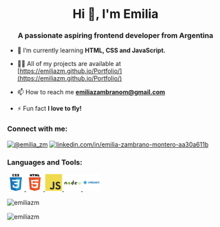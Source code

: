 <h1 align="center">Hi 👋, I'm Emilia</h1>
<h3 align="center">A passionate aspiring frontend developer from Argentina</h3>

- 🌱 I’m currently learning **HTML, CSS and JavaScript.**

- 👨‍💻 All of my projects are available at [https://emiliazm.github.io/Portfolio/](https://emiliazm.github.io/Portfolio/)

- 📫 How to reach me **emiliazambranom@gmail.com**

- ⚡ Fun fact **I love to fly!**

<h3 align="left">Connect with me:</h3>
<p align="left">
<a href="https://twitter.com/@emilia_zm" target="blank"><img align="center" src="https://raw.githubusercontent.com/rahuldkjain/github-profile-readme-generator/master/src/images/icons/Social/twitter.svg" alt="@emilia_zm" height="30" width="40" /></a>
<a href="https://linkedin.com/in/linkedin.com/in/emilia-zambrano-montero-aa30a611b" target="blank"><img align="center" src="https://raw.githubusercontent.com/rahuldkjain/github-profile-readme-generator/master/src/images/icons/Social/linked-in-alt.svg" alt="linkedin.com/in/emilia-zambrano-montero-aa30a611b" height="30" width="40" /></a>
</p>

<h3 align="left">Languages and Tools:</h3>
<p align="left"> <a href="https://www.w3schools.com/css/" target="_blank" rel="noreferrer"> <img src="https://raw.githubusercontent.com/devicons/devicon/master/icons/css3/css3-original-wordmark.svg" alt="css3" width="40" height="40"/> </a> <a href="https://www.w3.org/html/" target="_blank" rel="noreferrer"> <img src="https://raw.githubusercontent.com/devicons/devicon/master/icons/html5/html5-original-wordmark.svg" alt="html5" width="40" height="40"/> </a> <a href="https://developer.mozilla.org/en-US/docs/Web/JavaScript" target="_blank" rel="noreferrer"> <img src="https://raw.githubusercontent.com/devicons/devicon/master/icons/javascript/javascript-original.svg" alt="javascript" width="40" height="40"/> </a> <a href="https://nodejs.org" target="_blank" rel="noreferrer"> <img src="https://raw.githubusercontent.com/devicons/devicon/master/icons/nodejs/nodejs-original-wordmark.svg" alt="nodejs" width="40" height="40"/> </a> <a href="https://webpack.js.org" target="_blank" rel="noreferrer"> <img src="https://raw.githubusercontent.com/devicons/devicon/d00d0969292a6569d45b06d3f350f463a0107b0d/icons/webpack/webpack-original-wordmark.svg" alt="webpack" width="40" height="40"/> </a> </p>

<p><img align="center" src="https://github-readme-stats.vercel.app/api/top-langs?username=emiliazm&show_icons=true&locale=en&layout=compact" alt="emiliazm" /></p>

<p><img align="center" src="https://github-readme-streak-stats.herokuapp.com/?user=emiliazm&" alt="emiliazm" /></p>
